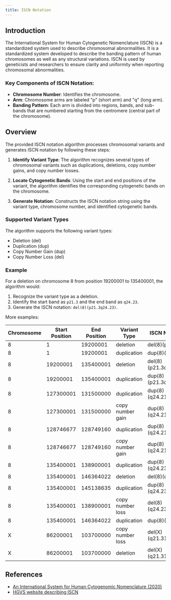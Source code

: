 ```yaml
---
title: ISCN Notation
---
```


## Introduction

The International System for Human Cytogenetic Nomenclature (ISCN) is a standardized system used 
to describe chromosomal abnormalities. It is a standardized system developed to describe the banding pattern of human 
chromosomes as well as any structural variations.
ISCN is used by geneticists and researchers to ensure clarity and uniformity when reporting chromosomal abnormalities.

### Key Components of ISCN Notation:
- **Chromosome Number**: Identifies the chromosome.
- **Arm**: Chromosome arms are labeled "p" (short arm) and "q" (long arm).
- **Banding Pattern**: Each arm is divided into regions, bands, and sub-bands that are numbered starting from the centromere (central part of the chromosome).

## Overview

The provided ISCN notation algorithm processes chromosomal variants and generates ISCN notation by following these steps:

1. **Identify Variant Type**: 
The algorithm recognizes several types of chromosomal variants such as duplications, deletions, copy number gains, and copy number losses.

2. **Locate Cytogenetic Bands**: 
Using the start and end positions of the variant, the algorithm identifies the corresponding cytogenetic bands on the chromosome.

3. **Generate Notation**: 
Constructs the ISCN notation string using the variant type, chromosome number, and identified cytogenetic bands.


### Supported Variant Types

The algorithm supports the following variant types:
- Deletion (del)
- Duplication (dup)
- Copy Number Gain (dup)
- Copy Number Loss (del)

### Example

For a deletion on chromosome 8 from position 19200001 to 135400001, the algorithm would:

1. Recognize the variant type as a deletion.
2. Identify the start band as `p21.3` and the end band as `q24.23`.
3. Generate the ISCN notation: `del(8)(p21.3q24.23)`.

More examples:

| Chromosome | Start Position | End Position | Variant Type     | ISCN Notation        |
|------------|----------------|--------------|------------------|----------------------|
| 8          | 1              | 19200001     | deletion         | del(8)(p21.3)        |
| 8          | 1              | 19200001     | duplication      | dup(8)(p21.3)        |
| 8          | 19200001       | 135400001    | deletion         | del(8)(p21.3q24.23)  |
| 8          | 19200001       | 135400001    | duplication      | dup(8)(p21.3q24.23)  |
| 8          | 127300001      | 131500000    | duplication      | dup(8)(q24.21q24.22) |
| 8          | 127300001      | 131500000    | copy number gain | dup(8)(q24.21q24.22) |
| 8          | 128746677      | 128749160    | duplication      | dup(8)(q24.21q24.21) |
| 8          | 128746677      | 128749160    | copy number gain | dup(8)(q24.21q24.21) |
| 8          | 135400001      | 138900001    | duplication      | dup(8)(q24.23q24.3)  |
| 8          | 135400001      | 146364022    | deletion         | del(8)(q24.23)       |
| 8          | 135400001      | 145138635    | duplication      | dup(8)(q24.23q24.3)  |
| 8          | 135400001      | 138900001    | copy number loss | del(8)(q24.23q24.3)  |
| 8          | 135400001      | 146364022    | duplication      | dup(8)(q24.23)       |
| X          | 86200001       | 103700000    | copy number loss | del(X)(q21.31q22.2)  |
| X          | 86200001       | 103700000    | deletion         | del(X)(q21.31q22.2)  |

## References

- [An International System for Human Cytogenomic Nomenclature (2020)](https://karger.com/books/book/358/ISCN-2020An-International-System-for-Human)
- [HGVS website describing ISCN](https://hgvs-nomenclature.org/stable/recommendations/DNA/complex)
